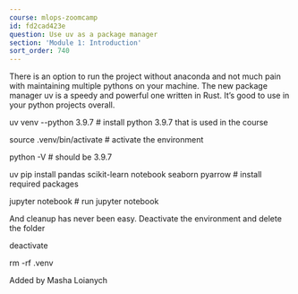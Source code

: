 ```yaml
---
course: mlops-zoomcamp
id: fd2cad423e
question: Use uv as a package manager
section: 'Module 1: Introduction'
sort_order: 740
---
```


There is an option to run the project without anaconda and not much pain with maintaining multiple pythons on your machine. The new package manager uv is a speedy and powerful one written in Rust. It’s good to use in your python projects overall.

uv venv --python 3.9.7 # install python 3.9.7 that is used in the course

source .venv/bin/activate # activate the environment

python -V # should be 3.9.7

uv pip install pandas scikit-learn notebook seaborn pyarrow # install required packages

jupyter notebook # run jupyter notebook

And cleanup has never been easy. Deactivate the environment and delete the folder

deactivate

rm -rf .venv

Added by Masha Loianych


